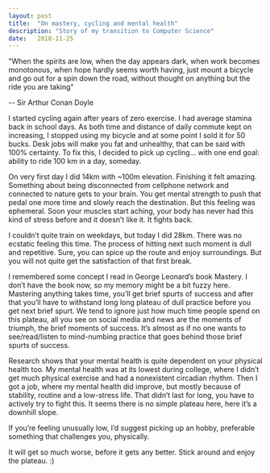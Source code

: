 ```yaml
---
layout: post
title:  "On mastery, cycling and mental health"
description: "Story of my transition to Computer Science"
date:   2018-11-25
---
```



"When the spirits are low, when the day appears dark, when work becomes monotonous, when hope hardly seems worth having, just mount a bicycle and go out for a spin down the road, without thought on anything but the ride you are taking"

\-- Sir Arthur Conan Doyle

I started cycling again after years of zero exercise. I had average stamina back in school days. As both time and distance of daily commute kept on increasing, I stopped using my bicycle and at some point I sold it for 50 bucks. Desk jobs will make you fat and unhealthy, that can be said with 100% certainty. To fix this, I decided to pick up cycling… with one end goal: ability to ride 100 km in a day, someday.

On very first day I did 14km with ~100m elevation. Finishing it felt amazing. Something about being disconnected from cellphone network and connected to nature gets to your brain. You get mental strength to push that pedal one more time and slowly reach the destination. But this feeling was ephemeral. Soon your muscles start aching, your body has never had this kind of stress before and it doesn’t like it. It fights back.

I couldn’t quite train on weekdays, but today I did 28km. There was no ecstatic feeling this time. The process of hitting next such moment is dull and repetitive. Sure, you can spice up the route and enjoy surroundings. But you will not quite get the satisfaction of that first break.

I remembered some concept I read in George Leonard’s book Mastery. I don’t have the book now, so my memory might be a bit fuzzy here. Mastering anything takes time, you’ll get brief spurts of success and after that you’ll have to withstand long long plateau of dull practice before you get next brief spurt. We tend to ignore just how much time people spend on this plateau, all you see on social media and news are the moments of triumph, the brief moments of success. It’s almost as if no one wants to see/read/listen to mind-numbing practice that goes behind those brief spurts of success.

Research shows that your mental health is quite dependent on your physical health too. My mental health was at its lowest during college, where I didn’t get much physical exercise and had a nonexistent circadian rhythm. Then I got a job, where my mental health did improve, but mostly because of stability, routine and a low-stress life. That didn’t last for long, you have to actively try to fight this. It seems there is no simple plateau here, here it’s a downhill slope.

If you’re feeling unusually low, I’d suggest picking up an hobby, preferable something that challenges you, physically.

It will get so much worse, before it gets any better. Stick around and enjoy the plateau. :)

